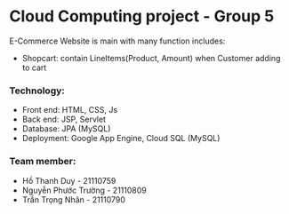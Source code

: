 # Cloud Computing project - Group 5

E-Commerce Website is main with many function includes:
- Shopcart: contain LineItems(Product, Amount) when Customer adding to cart

### Technology:
- Front end: HTML, CSS, Js
- Back end: JSP, Servlet
- Database: JPA (MySQL)
- Deployment: Google App Engine, Cloud SQL (MySQL)

### Team member:
- Hồ Thanh Duy - 21110759
- Nguyễn Phước Trường - 21110809
- Trần Trọng Nhân - 21110790
